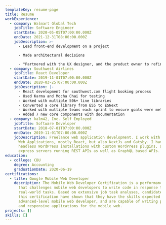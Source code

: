 ```yaml
---
templateKey: resume-page
title: Resume
workExperience:
  - company: Walmart Global Tech
    jobTitle: Software Engineer
    startDate: 2020-05-05T07:00:00.000Z
    endDate: 2021-12-31T08:00:00.000Z
    jobDescription: >-
      - Lead front-end development on a project

      - Made architectural decisions

      - "Partnered with the UX designer, and the product owner to refine requirements while collaborating effectively with other developers on [the] team to deliver features on-time and with high-quality" - Manuela Wafo (see recommendations) 
  - company: Southwest Airlines
    jobTitle: React Developer
    startDate: 2019-11-01T07:00:00.000Z
    endDate: 2020-03-25T07:00:00.000Z
    jobDescription: |-
      - React development for southwest.com flight booking process
      - Used Karma and Mocha Chai for testing
      - Worked with multiple 50k+ line libraries
      - Converted a core library from ES5 to ESNext
      - Worked with multiple teams each sprint to ensure goals were met
      - Added 7 new core components with documentation
  - company: kalm42, Inc. Self Employed
    jobTitle: Software Developer
    startDate: 2018-07-01T07:00:00.000Z
    endDate: 2019-11-01T07:00:00.000Z
    jobDescription: Freelance web application development. I work with Progressive
      Web Applications, mostly React, but also NextJs and Gatsby. I have made
      headless WordPress installations with custom WordPress plugins, and
      express servers running REST APIs as well as GraphQL based APIs.
education:
  - college: CBU
    degree: Accounting
    graduationDate: 2020-06-19
certifications:
  - title: Google Mobile Web Developer
    description: The Mobile Web Developer Certification is a performance-based exam
      that challenges mobile web developers to write code in response to
      real-world tasks. Based on extensive job task analyses, candidates earning
      this certification have shown that they have the skills expected of an
      advanced-level mobile web developer, and are capable of writing performant
      and responsive applications for the mobile web.
projects: []
skills: []
---
```

